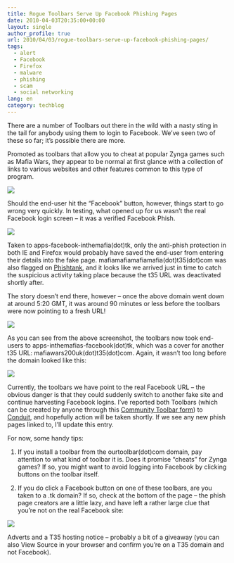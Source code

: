 ```yaml
---
title: Rogue Toolbars Serve Up Facebook Phishing Pages
date: 2010-04-03T20:35:00+00:00
layout: single
author_profile: true
url: 2010/04/03/rogue-toolbars-serve-up-facebook-phishing-pages/
tags:
  - alert
  - Facebook
  - Firefox
  - malware
  - phishing
  - scam
  - social networking
lang: en
category: techblog
---
```

There are a number of Toolbars out there in the wild with a nasty sting in the tail for anybody using them to login to Facebook. We’ve seen two of these so far; it’s possible there are more.

Promoted as toolbars that allow you to cheat at popular Zynga games such as Mafia Wars, they appear to be normal at first glance with a collection of links to various websites and other features common to this type of program.

[![](http://3.bp.blogspot.com/_vaUVXcmC3OI/S7eeY1fTkQI/AAAAAAAABe8/peDIjwL4D5c/s400/fbpshtb000.gif)](http://3.bp.blogspot.com/_vaUVXcmC3OI/S7eeY1fTkQI/AAAAAAAABe8/peDIjwL4D5c/s1600-h/fbpshtb000.gif)

Should the end-user hit the “Facebook” button, however, things start to go wrong very quickly. In testing, what opened up for us wasn’t the real Facebook login screen – it was a verified Facebook Phish.

[![](http://1.bp.blogspot.com/_vaUVXcmC3OI/S7eeZ6DXFaI/AAAAAAAABfA/PeAfVSkKM1c/s400/fbpshtb44.gif)](http://1.bp.blogspot.com/_vaUVXcmC3OI/S7eeZ6DXFaI/AAAAAAAABfA/PeAfVSkKM1c/s1600-h/fbpshtb44.gif)

Taken to apps-facebook-inthemafia(dot)tk, only the anti-phish protection in both IE and Firefox would probably have saved the end-user from entering their details into the fake page. mafiamafiamafiamafia(dot)t35(dot)com was also flagged on [Phishtank](http://www.phishtank.com/phish_detail.php?phish_id=949821), and it looks like we arrived just in time to catch the suspicious activity taking place because the t35 URL was deactivated shortly after.

The story doesn’t end there, however – once the above domain went down at around 5:20 GMT, it was around 90 minutes or less before the toolbars were now pointing to a fresh URL!

[![](http://2.bp.blogspot.com/_vaUVXcmC3OI/S7eebDCvb9I/AAAAAAAABfE/_mnG2-CwhSE/s400/fbpshtb65.gif)](http://2.bp.blogspot.com/_vaUVXcmC3OI/S7eebDCvb9I/AAAAAAAABfE/_mnG2-CwhSE/s1600-h/fbpshtb65.gif)

As you can see from the above screenshot, the toolbars now took end-users to apps-inthemafias-facebook(dot)tk, which was a cover for another t35 URL: mafiawars200uk(dot)t35(dot)com. Again, it wasn’t too long before the domain looked like this:

[![](http://4.bp.blogspot.com/_vaUVXcmC3OI/S7eecD5tN2I/AAAAAAAABfI/pmNzPHzj_x8/s400/fbpshtb999.gif)](http://4.bp.blogspot.com/_vaUVXcmC3OI/S7eecD5tN2I/AAAAAAAABfI/pmNzPHzj_x8/s1600-h/fbpshtb999.gif)

Currently, the toolbars we have point to the real Facebook URL – the obvious danger is that they could suddenly switch to another fake site and continue harvesting Facebook logins. I’ve reported both Toolbars (which can be created by anyone through this [Community Toolbar form](http://accounts.conduit.com/wizard/)) to [Conduit](http://www.conduit.com/), and hopefully action will be taken shortly. If we see any new phish pages linked to, I’ll update this entry.

For now, some handy tips:

1) If you install a toolbar from the ourtoolbar(dot)com domain, pay attention to what kind of toolbar it is. Does it promise “cheats” for Zynga games? If so, you might want to avoid logging into Facebook by clicking buttons on the toolbar itself.

2) If you do click a Facebook button on one of these toolbars, are you taken to a .tk domain? If so, check at the bottom of the page – the phish page creators are a little lazy, and have left a rather large clue that you’re not on the real Facebook site:

[![](http://4.bp.blogspot.com/_vaUVXcmC3OI/S7efEMtK7kI/AAAAAAAABfM/gJ5q34CUAqM/s400/fbpshtad.gif)](http://4.bp.blogspot.com/_vaUVXcmC3OI/S7efEMtK7kI/AAAAAAAABfM/gJ5q34CUAqM/s1600-h/fbpshtad.gif)

Adverts and a T35 hosting notice – probably a bit of a giveaway (you can also View Source in your browser and confirm you’re on a T35 domain and not Facebook).

